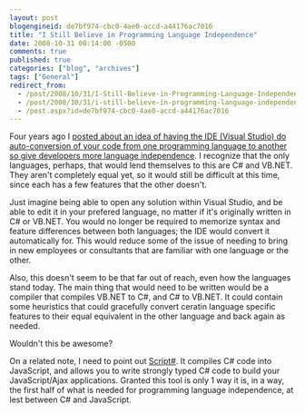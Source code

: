 ```yaml
---
layout: post
blogengineid: de7bf974-cbc0-4ae0-accd-a44176ac7016
title: "I Still Believe in Programming Language Independence"
date: 2008-10-31 00:14:00 -0500
comments: true
published: true
categories: ["blog", "archives"]
tags: ["General"]
redirect_from: 
  - /post/2008/10/31/I-Still-Believe-in-Programming-Language-Independence
  - /post/2008/10/31/i-still-believe-in-programming-language-independence
  - /post.aspx?id=de7bf974-cbc0-4ae0-accd-a44176ac7016
---
```

<!-- more -->


Four years ago I <a href="/post.aspx?id=14bcf749-3fb3-446f-96ca-01b9e123efc0">posted about an idea of having the IDE (Visual Studio) do auto-conversion of your code from one programming language to another so give developers more language independence</a>. I recognize that the only languages, perhaps, that would lend themselves to this are C# and VB.NET. They aren&#39;t completely equal yet, so it would still be difficult at this time, since each has a few features that the other doesn&#39;t.



Just imagine being able to open any solution within Visual Studio, and be able to edit it in your prefered language, no matter if it&#39;s originally written in C# or VB.NET. You would no longer be required to memorize syntax and feature differences between both languages; the IDE would convert it automatically for. This would reduce some of the issue of needing to bring in new employees or consultants that are familiar with one language or the other.



Also, this doesn&#39;t seem to be that far out of reach, even how the languages stand today. The main thing that would need to be written would be a compiler that compiles VB.NET to C#, and C# to VB.NET. It could contain some heuristics that could gracefully convert ceratin language specific features to their equal equivalent in the other language and back again as needed. 



Wouldn&#39;t this be awesome?



On a related note, I need to point out <a href="http://projects.nikhilk.net/ScriptSharp/">Script#</a>. It compiles C# code into JavaScript, and allows you to write strongly typed C# code to build your JavaScript/Ajax applications. Granted this tool is only 1 way it is, in a way, the first half of what is needed for programming language independence, at lest between C# and JavaScript.

